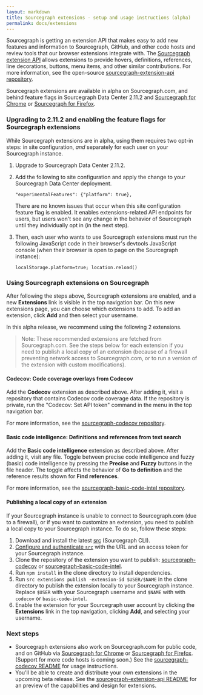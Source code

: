```yaml
---
layout: markdown
title: Sourcegraph extensions - setup and usage instructions (alpha)
permalink: docs/extensions
---
```


Sourcegraph is getting an extension API that makes easy to add new features and information to Sourcegraph, GitHub, and other code hosts and review tools that our browser extensions integrate with. The [Sourcegraph extension API](https://github.com/sourcegraph/sourcegraph-extension-api) allows extensions to provide hovers, definitions, references, line decorations, buttons, menu items, and other similar contributions. For more information, see the open-source [sourcegraph-extension-api repository](https://github.com/sourcegraph/sourcegraph-extension-api).

Sourcegraph extensions are available in alpha on Sourcegraph.com, and behind feature flags in Sourcegraph Data Center 2.11.2 and [Sourcegraph for Chrome](https://chrome.google.com/webstore/detail/sourcegraph/dgjhfomjieaadpoljlnidmbgkdffpack) or [Sourcegraph for Firefox](https://addons.mozilla.org/en-US/firefox/addon/sourcegraph/).

### Upgrading to 2.11.2 and enabling the feature flags for Sourcegraph extensions

While Sourcegraph extensions are in alpha, using them requires two opt-in steps: in site configuration, _and_ separately for each user on your Sourcegraph instance.

1. Upgrade to Sourcegraph Data Center 2.11.2.
1. Add the following to site configuration and apply the change to your Sourcegraph Data Center deployment.

   ```
   "experimentalFeatures": {"platform": true},
   ```

   There are no known issues that occur when this site configuration feature flag is enabled. It enables extensions-related API endpoints for users, but users won't see any change in the behavior of Sourcegraph until they individually opt in (in the next step).

1. Then, each user who wants to use Sourcegraph extensions must run the following JavaScript code in their browser's devtools JavaScript console (when their browser is open to page on the Sourcegraph instance):

   ```
   localStorage.platform=true; location.reload()
   ```

### Using Sourcegraph extensions on Sourcegraph

After following the steps above, Sourcegraph extensions are enabled, and a new **Extensions** link is visible in the top navigation bar. On this new extensions page, you can choose which extensions to add. To add an extension, click **Add** and then select your username.

In this alpha release, we recommend using the following 2 extensions.

> Note: These recommended extensions are fetched from Sourcegraph.com. See the steps below for each extension if you need to publish a local copy of an extension (because of a firewall preventing network access to Sourcegraph.com, or to run a version of the extension with custom modifications).

#### Codecov: Code coverage overlays from Codecov

Add the **Codecov** extension as described above. After adding it, visit a repository that contains Codecov code coverage data. If the repository is private, run the "Codecov: Set API token" command in the menu in the top navigation bar.

For more information, see the [sourcegraph-codecov repository](https://github.com/sourcegraph/sourcegraph-codecov).

#### Basic code intelligence: Definitions and references from text search

Add the **Basic code intelligence** extension as described above. After adding it, visit any file. Toggle between precise code intelligence and fuzzy (basic) code intelligence by pressing the **Precise** and **Fuzzy** buttons in the file header. The toggle affects the behavior of **Go to definition** and the reference results shown for **Find references**.

For more information, see the [sourcegraph-basic-code-intel repository](https://github.com/sourcegraph/sourcegraph-basic-code-intel).

#### Publishing a local copy of an extension

If your Sourcegraph instance is unable to connect to Sourcegraph.com (due to a firewall), or if you want to customize an extension, you need to publish a local copy to your Sourcegraph instance. To do so, follow these steps:

1. Download and install the latest [src](https://github.com/sourcegraph/src-cli) (Sourcegraph CLI).
1. [Configure and authenticate `src`](https://github.com/sourcegraph/src-cli#authentication) with the URL and an access token for your Sourcegraph instance.
1. Clone the repository of the extension you want to publish: [sourcegraph-codecov](https://github.com/sourcegraph/sourcegraph-codecov) or [sourcegraph-basic-code-intel](https://github.com/sourcegraph/sourcegraph-basic-code-intel).
1. Run `npm install` in the clone directory to install dependencies.
1. Run `src extensions publish -extension-id $USER/$NAME` in the clone directory to publish the extension locally to your Sourcegraph instance. Replace `$USER` with your Sourcegraph username and `$NAME` with with `codecov` or `basic-code-intel`.
1. Enable the extension for your Sourcegraph user account by clicking the **Extensions** link in the top navigation, clicking **Add**, and selecting your username.

### Next steps

- Sourcegraph extensions also work on Sourcegraph.com for public code, and on GitHub via [Sourcegraph for Chrome](https://chrome.google.com/webstore/detail/sourcegraph/dgjhfomjieaadpoljlnidmbgkdffpack) or [Sourcegraph for Firefox](https://addons.mozilla.org/en-US/firefox/addon/sourcegraph/). (Support for more code hosts is coming soon.) See the [sourcegraph-codecov README](https://github.com/sourcegraph/sourcegraph-codecov) for usage instructions.
- You'll be able to create and distribute your own extensions in the upcoming beta release. See the [sourcegraph-extension-api README](https://github.com/sourcegraph/sourcegraph-extension-api) for an preview of the capabilities and design for extensions.
